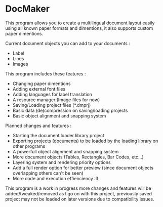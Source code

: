 # DocMaker

This program allows you to create a multilingual document layout easily using all known paper formats and dimentions, it also supports custom paper dimentions.

Current document objects you can add to your documents :

  - Label
  - Lines
  - Images

This program includes these features :

  - Changing paper dimentions
  - Adding external font files
  - Adding languages for label translation
  - A resource manager (Image files for now)
  - Saving/Loading project files (*.dmprj)
  - Basic data (de)compression on saving/loading projects
  - Basic object alignment and snapping system
  
Planned changes and features :  

  - Starting the document loader library project
  - Exporting projects (documents) to be loaded by the loading library on other programs
  - A powerfull object alignment and snapping system
  - More document objects (Tables, Rectangles, Bar Codes, etc...)
  - Layering system and rendering priority options
  - Add a full render option for better preview (since document objects overlapping others can't be seen)
  - More code and execution effienciency :3
  
This program is a work in progress more changes and features will be added/tweaked/removed as I go on with this project, previously saved project may not be loaded on later versions due to compatibility issues.


